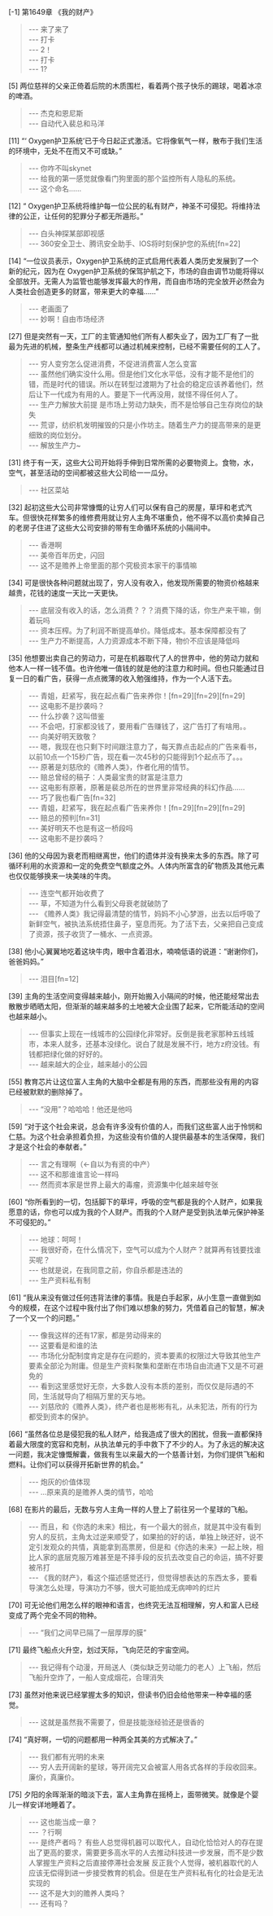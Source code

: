 
[-1] 第1649章 《我的财产》
>--- 来了来了<br>
>--- 打卡<br>
>--- 2！<br>
>--- 打卡<br>
>--- 1?<br>

[5] 两位慈祥的父亲正倚着后院的木质围栏，看着两个孩子快乐的踢球，喝着冰凉的啤酒。
>--- 杰克和恩尼斯<br>
>--- 自动代入裴总和马洋<br>

[11] “‘ Oxygen护卫系统’已于今日起正式激活。它将像氧气一样，散布于我们生活的环境中，无处不在而又不可或缺。”
>--- 你咋不叫skynet<br>
>--- 给我的第一感觉就像看门狗里面的那个监控所有人隐私的系统。<br>
>--- 这个命名……<br>

[12] “ Oxygen护卫系统将维护每一位公民的私有财产，神圣不可侵犯。将维持法律的公正，让任何的犯罪分子都无所遁形。”
>--- 白头神探某部即视感<br>
>--- 360安全卫士、腾讯安全助手、IOS将时刻保护您的系统[fn=22]<br>

[14] “一位议员表示，Oxygen护卫系统的正式启用代表着人类历史发展到了一个新的纪元，因为在 Oxygen护卫系统的保驾护航之下，市场的自由调节功能将得以全部放开。无需人为监管也能够发挥最大的作用，而自由市场的完全放开必然会为人类社会创造更多的财富，带来更大的幸福……”
>--- 老画面了<br>
>--- 妙啊！自由市场经济<br>

[27] 但是突然有一天，工厂的主管通知他们所有人都失业了，因为工厂有了一批最为先进的机械，整条生产线都可以通过机械来控制，已经不需要任何的工人了。
>--- 穷人变穷怎么促进消费，不促进消费富人怎么变富<br>
>--- 虽然他们确实没什么用。但是他们文化水平低，没有才能不是他们的错，而是时代的错误。所以在转型过渡期为了社会的稳定应该养着他们，然后让下一代成为有用的人。要是下一代再没用，就怪不得任何人了。<br>
>--- 生产力解放大前提  是市场上劳动力缺失，而不是恰够自己生存岗位的缺失<br>
>--- 荒谬，纺织机发明摧毁的只是小作坊主。随着生产力的提高带来的是更细致的岗位划分。<br>
>--- 解放生产力~<br>

[31] 终于有一天，这些大公司开始将手伸到日常所需的必要物资上。食物，水，空气，甚至活动的空间都被这些大公司给一一瓜分。
>--- 社区菜站<br>

[32] 起初这些大公司非常慷慨的让穷人们可以保有自己的房屋，草坪和老式汽车。但很快花样繁多的维修费用就让穷人主角不堪重负，他不得不以高价卖掉自己的老房子住进了这些大公司安排的带有生命循环系统的小隔间中。
>--- 香港啊<br>
>--- 美帝百年历史，闪回<br>
>--- 这不是赡养上帝里面的那个究极资本家干的事情嘛<br>

[34] 可是很快各种问题就出现了，穷人没有收入，他发现所需要的物资价格越来越贵，花钱的速度一天比一天更快。
>--- 底层没有收入的话，怎么消费？？？消费下降的话，你生产来干嘛，倒着玩吗<br>
>--- 资本压榨。为了利润不断提高单价。降低成本。基本保障都没有了<br>
>--- 生产力不断提高，人力资源成本不断下降，物价不应该是降低吗<br>

[35] 他想要出卖自己的劳动力，可是在机器取代了人的世界中，他的劳动力就和他本人一样一钱不值。也许他唯一值钱的就是他的注意力和时间。但也只能通过日复一日的看广告，获得一点点微薄的收入勉强维持，作为一个人活下去。
>--- 青姐，赶紧写，我在起点看广告来养你！[fn=29][fn=29][fn=29]<br>
>--- 这电影不是抄袭吗？<br>
>--- 什么抄袭？这叫借鉴<br>
>--- 不会吧，打家都没钱了，要用看广告赚钱了，这广告打了有啥用。。<br>
>--- 向美好明天致敬？<br>
>--- 嗯，我现在也只剩下时间跟注意力了，每天靠点击起点的广告来看书，以前10点一个15秒广告，现在看一次45秒的只能得到1个起点币了。。。<br>
>--- 原著是刘慈欣的《赡养人类》，作者化用的情节。<br>
>--- 赔总曾经的稿子：人类最宝贵的财富是注意力<br>
>--- 这电影有原著，原著是裴总所在的世界里非常经典的科幻作品……<br>
>--- 巧了我也看广告[fn=32]<br>
>--- 青姐，赶紧写，我在起点看广告来养你！[fn=29][fn=29][fn=29]<br>
>--- 赔总的预判[fn=31]<br>
>--- 美好明天不也是有这一桥段吗<br>
>--- 这电影不是抄袭吗？<br>

[36] 他的父母因为衰老而相继离世，他们的遗体并没有换来太多的东西。除了可循环利用的水资源和一定的免费空气额度之外。人体内所富含的矿物质及其他元素也仅仅能够换来一块美味的牛肉。
>--- 连空气都开始收费了<br>
>--- 草，不知道为什么看到父母衰老就破防了<br>
>--- 《赡养人类》我记得最清楚的情节，妈妈不小心梦游，出去以后呼吸了新鲜空气，被执法系统捂住鼻子，窒息而死。为了活下去，父亲把自己变成了资源，孩子收货了一桶水、一点资源。<br>

[38] 他小心翼翼地吃着这块牛肉，眼中含着泪水，喃喃低语的说道：“谢谢你们，爸爸妈妈。”
>--- 泪目[fn=12]<br>

[39] 主角的生活空间变得越来越小，刚开始搬入小隔间的时候，他还能经常出去散散步晒晒太阳，但渐渐的越来越多的土地被大企业围了起来，它所能活动的空间也越来越小。
>--- 但事实上现在一线城市的公园绿化非常好。反倒是我老家那种五线城市，本来人就多，还基本没绿化。说白了就是发展不行，地方z府没钱。有钱都把绿化做的好好的。<br>
>--- 越来越大的企业，越来越小的公园<br>

[55] 教育芯片让这位富人主角的大脑中全都是有用的东西，而那些没有用的内容已经被默默的删除掉了。
>--- “没用”？哈哈哈！他还是他吗<br>

[59] “对于这个社会来说，总会有许多没有价值的人，而我们这些富人出于怜悯和仁慈。为这个社会承担着负担，为这些没有价值的人提供最基本的生活保障，我们才是这个社会的奉献者。”
>--- 言之有理啊（←自以为有资的中产）<br>
>--- 这不和那谁谁言论一样吗<br>
>--- 然而资本家是世界上最大的毒瘤，资源集中化越来越夸张<br>

[60] “你所看到的一切，包括脚下的草坪，呼吸的空气都是我的个人财产，如果我愿意的话，你也可以成为我的个人财产。而我的个人财产是受到执法单元保护神圣不可侵犯的。”
>--- 地球：呵呵！<br>
>--- 我很好奇，在什么情况下，空气可以成为个人财产？就算再有钱要找谁买呢？<br>
>--- 也就是说，在我同意之前，你自杀都是违法的<br>
>--- 生产资料私有制<br>

[61] “我从来没有做过任何违背法律的事情。我是白手起家，从小生意一直做到如今的规模，在这个过程中我付出了你们难以想象的努力，凭借着自己的智慧，解决了一个又一个的问题。”
>--- 像我这样的还有17家，都是劳动得来的<br>
>--- 这要看是和谁的法<br>
>--- 市场化分配制度肯定是存在问题的，资本要素的权限过大导致其他生产要素全部沦为附庸。但是生产资料聚集和垄断在市场自由流通下又是不可避免的<br>
>--- 看到这里感觉好无奈，大多数人没有本质的差别，而仅仅是际遇的不同，生活就导向了相隔万里的天与地。<br>
>--- 刘慈欣的《赡养人类》，终产者也是彬彬有礼，从未犯法，所有的行为都受到资本的保护。<br>

[66] “虽然各位总是侵犯我的私人财产，给我造成了很大的困扰，但我一直都保持着最大限度的宽容和克制，从执法单元的手中救下了不少的人。为了永远的解决这一问题，我决定慷慨解囊，做我有生以来最大的一个慈善计划，为你们提供飞船和燃料。让你们可以获得开拓新世界的机会。”
>--- 炮灰的价值体现<br>
>--- …原来真的是赡养人类的情节，哈哈<br>

[68] 在影片的最后，无数与穷人主角一样的人登上了前往另一个星球的飞船。
>--- 而且，和《你选的未来》相比，有一个最大的弱点，就是其中没有看到穷人的反抗，主角太过逆来顺受了，如果拍的好的话，单独上映还好，说不定引发观众的共情，真能拿到高票房，但是和《你选的未来》一起上映，相比人家的底层克服万难甚至是不择手段的反抗去改变自己的命运，搞不好要被吊打<br>
>--- 《我的财产》，看这个描述感觉还行，但觉得想表达的东西太多，要看导演怎么处理，导演功力不够，很大可能拍成无病呻吟的烂片<br>

[70] 可无论他们用怎么样的眼神和语言，也终究无法互相理解，穷人和富人已经变成了两个完全不同的物种。
>--- “我们之间早已隔了一层厚厚的膜”<br>

[71] 最终飞船点火升空，划过天际，飞向茫茫的宇宙空间。
>--- 我记得有个动漫，开局送人（类似缺乏劳动能力的老人）上飞船，然后飞船升空炸了，一船人变成烟花，合理消失<br>

[73] 虽然对他来说已经掌握太多的知识，但读书仍旧会给他带来一种幸福的感觉。
>--- 这就是虽然我不需要了，但是技能涨经验还是很香的<br>

[74] “真好啊，一切的问题都用一种两全其美的方式解决了。”
>--- 我们都有光明的未来<br>
>--- 穷人去开阔新的星球，等开阔完又会被富人用各式各样的手段收回来。廉价，真廉价。<br>

[75] 夕阳的余晖渐渐的暗淡下去，富人主角靠在摇椅上，面带微笑。就像是个婴儿一样安详地睡着了。
>--- 这也能当成一章？<br>
>--- ？行啊<br>
>--- 是终产者吗？
有些人总觉得机器可以取代人，自动化恰恰对人的存在提出了更高的要求，需要更多高水平的人去推动科技进一步发展，而不是少数人掌握生产资料之后直接停滞社会发展
反正我个人觉得，被机器取代的人应该无偿得到进一步接受教育的机会。但是在生产资料私有化的社会是无法实现的<br>
>--- 这不是大刘的赡养人类吗？<br>
>--- 还有吗？<br>
